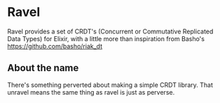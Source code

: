 # Ravel

Ravel provides a set of CRDT's (Concurrent or Commutative Replicated Data Types) for Elixir, with a little more than inspiration from Basho's https://github.com/basho/riak_dt

## About the name
There's something perverted about making a simple CRDT library. That unravel means the same thing as ravel is just as perverse.